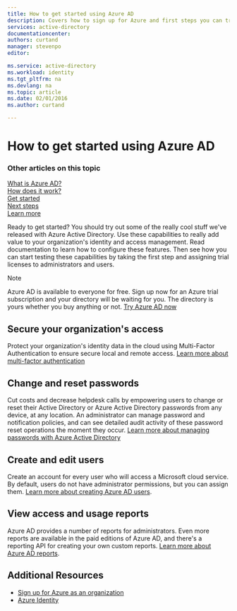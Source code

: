 ```yaml
---
title: How to get started using Azure AD
description: Covers how to sign up for Azure and first steps you can try with Azure AD.
services: active-directory
documentationcenter: 
authors: curtand
manager: stevenpo
editor: 

ms.service: active-directory
ms.workload: identity
ms.tgt_pltfrm: na
ms.devlang: na
ms.topic: article
ms.date: 02/01/2016
ms.author: curtand

---
```

# How to get started using Azure AD
### Other articles on this topic
[What is Azure AD?](active-directory-whatis.md)<br>
[How does it work?](active-directory-works.md)<br>
[Get started](active-directory-get-started.md)<br>
[Next steps](active-directory-next-steps.md)<br>
[Learn more](active-directory-learn-map.md)

Ready to get started? You should try out some of the really cool stuff we've released with Azure Active Directory. Use these capabilities to really add value to your organization's identity and access management. Read documentation to learn how to configure these features. Then see how you can start testing these capabilities by taking the first step and assigning trial licenses to administrators and users.

> [!NOTE]
> Azure AD is available to everyone for free. Sign up now for an Azure trial subscription and your directory will be waiting for you. The directory is yours whether you buy anything or not. [Try Azure AD now](https://azure.microsoft.com/trial/get-started-active-directory/)
> 
> 
## Secure your organization's access
Protect your organization's identity data in the cloud using Multi-Factor Authentication to ensure secure local and remote access. [Learn more about multi-factor authentication](../multi-factor-authentication/multi-factor-authentication.md)

## Change and reset passwords
Cut costs and decrease helpdesk calls by empowering users to change or reset their Active Directory or Azure Active Directory passwords from any device, at any location. An administrator can manage password and notification policies, and can see detailed audit activity of these password reset operations the moment they occur. [Learn more about managing passwords with Azure Active Directory](active-directory-manage-passwords.md)

## Create and edit users
Create an account for every user who will access a Microsoft cloud service. By default, users do not have administrator permissions, but you can assign them. [Learn more about creating Azure AD users](active-directory-create-users.md).

## View access and usage reports
Azure AD provides a number of reports for administrators. Even more reports are available in the paid editions of Azure AD, and there's a reporting API for creating your own custom reports. [Learn more about Azure AD reports](active-directory-view-access-usage-reports.md).

## Additional Resources
* [Sign up for Azure as an organization](sign-up-organization.md)
* [Azure Identity](fundamentals-identity.md)

